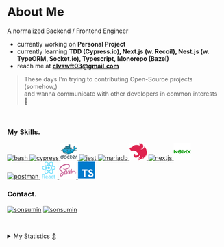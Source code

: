 # About Me

A normalized Backend / Frontend Engineer

- currently working on **Personal Project**
- currently learning **TDD (Cypress.io), Next.js (w. Recoil), Nest.js (w. TypeORM, Socket.io), Typescript, Monorepo (Bazel)**
- reach me at **clvswft03@gmail.com**

> These days I'm trying to contributing Open-Source projects (somehow,)\
> and wanna communicate with other developers in common interests 💬

&nbsp;

<h3 align="left">My Skills.</h3>
<p align="left"> <a href="https://www.gnu.org/software/bash/" target="_blank" rel="noreferrer"> <img src="https://www.vectorlogo.zone/logos/gnu_bash/gnu_bash-icon.svg" alt="bash" width="40" height="40"/> </a> <a href="https://www.cypress.io" target="_blank" rel="noreferrer"> <img src="https://raw.githubusercontent.com/simple-icons/simple-icons/6e46ec1fc23b60c8fd0d2f2ff46db82e16dbd75f/icons/cypress.svg" alt="cypress" width="40" height="40"/> </a> <a href="https://www.docker.com/" target="_blank" rel="noreferrer"> <img src="https://raw.githubusercontent.com/devicons/devicon/master/icons/docker/docker-original-wordmark.svg" alt="docker" width="40" height="40"/> </a> <a href="https://jestjs.io" target="_blank" rel="noreferrer"> <img src="https://www.vectorlogo.zone/logos/jestjsio/jestjsio-icon.svg" alt="jest" width="40" height="40"/> </a> <a href="https://mariadb.org/" target="_blank" rel="noreferrer"> <img src="https://www.vectorlogo.zone/logos/mariadb/mariadb-icon.svg" alt="mariadb" width="40" height="40"/> </a> <a href="https://nestjs.com/" target="_blank" rel="noreferrer"> <img src="https://raw.githubusercontent.com/devicons/devicon/master/icons/nestjs/nestjs-plain.svg" alt="nestjs" width="40" height="40"/> </a> <a href="https://nextjs.org/" target="_blank" rel="noreferrer"> <img src="https://cdn.worldvectorlogo.com/logos/nextjs-2.svg" alt="nextjs" width="40" height="40"/> </a> <a href="https://www.nginx.com" target="_blank" rel="noreferrer"> <img src="https://raw.githubusercontent.com/devicons/devicon/master/icons/nginx/nginx-original.svg" alt="nginx" width="40" height="40"/> </a> <a href="https://postman.com" target="_blank" rel="noreferrer"> <img src="https://www.vectorlogo.zone/logos/getpostman/getpostman-icon.svg" alt="postman" width="40" height="40"/> </a> <a href="https://reactjs.org/" target="_blank" rel="noreferrer"> <img src="https://raw.githubusercontent.com/devicons/devicon/master/icons/react/react-original-wordmark.svg" alt="react" width="40" height="40"/> </a> <a href="https://sass-lang.com" target="_blank" rel="noreferrer"> <img src="https://raw.githubusercontent.com/devicons/devicon/master/icons/sass/sass-original.svg" alt="sass" width="40" height="40"/> </a> <a href="https://www.typescriptlang.org/" target="_blank" rel="noreferrer"> <img src="https://raw.githubusercontent.com/devicons/devicon/master/icons/typescript/typescript-original.svg" alt="typescript" width="40" height="40"/> </a> </p>

<h3 align="left">Contact.</h3>
<p align="left"> <a href="https://linkedin.com/in/sonsumin" target="blank"><img align="center" src="https://raw.githubusercontent.com/rahuldkjain/github-profile-readme-generator/master/src/images/icons/Social/github.svg" alt="sonsumin" height="30" width="40" /></a> <a href="https://linkedin.com/in/sonsumin" target="blank"><img align="center" src="https://raw.githubusercontent.com/rahuldkjain/github-profile-readme-generator/master/src/images/icons/Social/linked-in-alt.svg" alt="sonsumin" height="30" width="40" /></a>
</p>

&nbsp;

<details>
 <summary>My Statistics ↕️</summary>

<!--START_SECTION:waka-->
![Code Time](http://img.shields.io/badge/Code%20Time-459%20hrs%204%20mins-blue)

![Profile Views](http://img.shields.io/badge/Profile%20Views-18-blue)

**🐱 My GitHub Data** 

> 🏆 563 Contributions in the Year 2022
 > 
> 📦 12.5 MB Used in GitHub's Storage 
 > 
> 💼 Opted to Hire
 > 
> 📜 279 Public Repositories 
 > 
> 🔑 98 Private Repositories  
 > 
**I'm a Night 🦉** 

```text
🌞 Morning    11 commits     █████░░░░░░░░░░░░░░░░░░░░   22.92% 
🌆 Daytime    8 commits      ████░░░░░░░░░░░░░░░░░░░░░   16.67% 
🌃 Evening    14 commits     ███████░░░░░░░░░░░░░░░░░░   29.17% 
🌙 Night      15 commits     ███████░░░░░░░░░░░░░░░░░░   31.25%

```
📅 **I'm Most Productive on Thursday** 

```text
Monday       2 commits      █░░░░░░░░░░░░░░░░░░░░░░░░   4.17% 
Tuesday      0 commits      ░░░░░░░░░░░░░░░░░░░░░░░░░   0.0% 
Wednesday    17 commits     ████████░░░░░░░░░░░░░░░░░   35.42% 
Thursday     18 commits     █████████░░░░░░░░░░░░░░░░   37.5% 
Friday       7 commits      ███░░░░░░░░░░░░░░░░░░░░░░   14.58% 
Saturday     1 commits      ░░░░░░░░░░░░░░░░░░░░░░░░░   2.08% 
Sunday       3 commits      █░░░░░░░░░░░░░░░░░░░░░░░░   6.25%

```


📊 **This Week I Spent My Time On** 

```text
⌚︎ Time Zone: Asia/Seoul

💬 Programming Languages: 
Other                    23 hrs 56 mins      ███████████████░░░░░░░░░░   61.51% 
TypeScript               10 hrs 21 mins      ██████░░░░░░░░░░░░░░░░░░░   26.62% 
JSON                     2 hrs 19 mins       █░░░░░░░░░░░░░░░░░░░░░░░░   5.98% 
SCSS                     1 hr 2 mins         ░░░░░░░░░░░░░░░░░░░░░░░░░   2.67% 
YAML                     38 mins             ░░░░░░░░░░░░░░░░░░░░░░░░░   1.64%

🔥 Editors: 
Browser                  23 hrs 42 mins      ███████████████░░░░░░░░░░   60.92% 
VS Code                  13 hrs 55 mins      █████████░░░░░░░░░░░░░░░░   35.8% 
Neovim                   1 hr 16 mins        ░░░░░░░░░░░░░░░░░░░░░░░░░   3.28%

💻 Operating System: 
Linux                    34 hrs 57 mins      ██████████████████████░░░   89.83% 
Windows                  3 hrs 57 mins       ██░░░░░░░░░░░░░░░░░░░░░░░   10.17%

```

**I Mostly Code in JavaScript** 

```text
JavaScript               19 repos            ██████░░░░░░░░░░░░░░░░░░░   25.0% 
TypeScript               18 repos            ██████░░░░░░░░░░░░░░░░░░░   23.68% 
Shell                    9 repos             ███░░░░░░░░░░░░░░░░░░░░░░   11.84% 
CSS                      7 repos             ██░░░░░░░░░░░░░░░░░░░░░░░   9.21% 
Python                   6 repos             ██░░░░░░░░░░░░░░░░░░░░░░░   7.89%

```


**Timeline**

![Chart not found](https://raw.githubusercontent.com/todaypp/todaypp/master/charts/bar_graph.png) 


 Last Updated on 17/02/2022 20:36:57 UTC
<!--END_SECTION:waka-->
</details>
